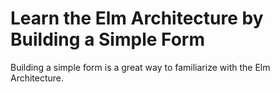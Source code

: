# Learn the Elm Architecture by Building a Simple Form
Building a simple form is a great way to familiarize with the Elm Architecture.
